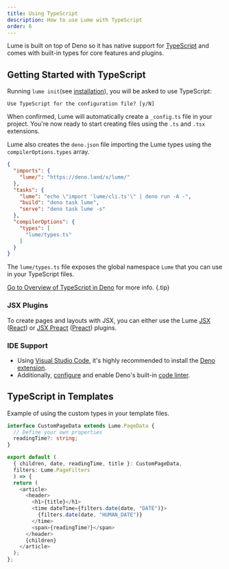 ```yaml
---
title: Using TypeScript
description: How to use Lume with TypeScript
order: 6
---
```


Lume is built on top of Deno so it has native support for
[TypeScript](https://www.typescriptlang.org/) and comes with built-in types for
core features and plugins.

## Getting Started with TypeScript

Running `lume init`(see
[installation](/docs/overview/installation/#install-lume-globally-on-your-computer)),
you will be asked to use TypeScript:

```shell
Use TypeScript for the configuration file? [y/N]
```

When confirmed, Lume will automatically create a `_config.ts` file in your
project. You're now ready to start creating files using the `.ts` and `.tsx`
extensions.

Lume also creates the `deno.json` file importing the Lume types using the
`compilerOptions.types` array.

```json
{
  "imports": {
    "lume/": "https://deno.land/x/lume/"
  },
  "tasks": {
    "lume": "echo \"import 'lume/cli.ts'\" | deno run -A -",
    "build": "deno task lume",
    "serve": "deno task lume -s"
  },
  "compilerOptions": {
    "types": [
      "lume/types.ts"
    ]
  }
}
```

The `lume/types.ts` file exposes the global namespace `Lume` that you can use in
your TypeScript files.

[Go to Overview of TypeScript in Deno](https://docs.deno.com/runtime/manual/advanced/typescript/overview)
for more info. {.tip}

### JSX Plugins

To create pages and layouts with JSX, you can either use the Lume
[JSX](/plugins/jsx/) ([React](https://reactjs.org/)) or
[JSX Preact](/plugins/jsx_preact/) ([Preact](https://preactjs.com/)) plugins.

### IDE Support

- Using [Visual Studio Code](https://code.visualstudio.com/), it's highly
  recommended to install the
  [Deno extension](https://marketplace.visualstudio.com/items?itemName=denoland.vscode-deno).
- Additionally, [configure](https://lint.deno.land/) and enable Deno's built-in
  [code linter](https://deno.land/manual@v1.25.1/tools/linter).

## TypeScript in Templates

Example of using the custom types in your template files.

<lume-code>

```ts {title="custom.tsx"}
interface CustomPageData extends Lume.PageData {
  // Define your own properties
  readingTime?: string;
}

export default (
  { children, date, readingTime, title }: CustomPageData, 
  filters: Lume.PageFilters
  ) => {
  return (
    <article>
      <header>
        <h1>{title}</h1>
        <time dateTime={filters.date(date, "DATE")}>
          {filters.date(date, "HUMAN_DATE")}
        </time>
        <span>{readingTime?}</span>
      </header>
      {children}
    </article>
  );
};
```

</lume-code>
